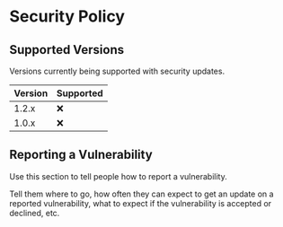 # Security Policy

## Supported Versions

Versions currently being supported with security updates.

| Version | Supported          |
| ------- | ------------------ |
| 1.2.x   | :x: |
| 1.0.x   | :x:                |

## Reporting a Vulnerability

Use this section to tell people how to report a vulnerability.

Tell them where to go, how often they can expect to get an update on a
reported vulnerability, what to expect if the vulnerability is accepted or
declined, etc.

